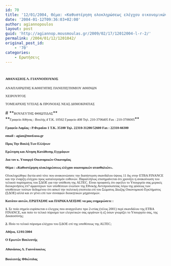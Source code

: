 ```yaml
---
id: 70
title: '12/01/2004, Θέμα: «Καθυστέρηση ολοκληρώσεως ελέγχου οικονομικών ατασθαλιών».'
date: '2004-01-12T09:36:03+02:00'
author: agiannopoulos
layout: post
guid: 'http://agiannop.mousmoulas.gr/2009/02/17/12012004-l-r-2/'
permalink: /2004/01/12/1201042/
original_post_id:
    - '70'
categories:
    - Ερωτήσεις
---
```


# **<span style="font-size:8pt;font-family:Tahoma;">ΑΘΑΝΑΣΙΟΣ Λ. ΓΙΑΝΝΟΠΟΥΛΟΣ<span> </span><span> </span></span>**

<span style="font-size:8pt;font-family:Tahoma;">ΑΝΑΠΛΗΡΩΤΗΣ ΚΑΘΗΓΗΤΗΣ ΠΑΝΕΠΙΣΤΗΜΙΟΥ ΑΘΗΝΩΝ</span>

<span style="font-size:8pt;font-family:Tahoma;">ΧΕΙΡΟΥΡΓΟΣ</span>

<span style="font-size:8pt;font-family:Tahoma;">ΤΟΜΕΑΡΧΗΣ ΥΓΕΙΑΣ &amp; ΠΡΟΝΟΙΑΣ ΝΕΑΣ ΔΗΜΟΚΡΑΤΙΑΣ</span>

<div style="padding:0 0 1pt;border:medium medium 1pt none none solid -moz-use-text-color -moz-use-text-color windowtext;"># **<span style="font-size:8pt;font-family:Tahoma;">ΒΟΥΛΕΥΤΗΣ ΦΘΙΩΤΙΔΑΣ</span>**

</div>**<span style="font-size:8pt;font-family:Tahoma;">Γραφείο Αθήνας : Βουλής 4 Τ.Κ. 10562 Γραφείο 408 Τηλ. 210-3706405 Fax : 210-3706005</span>**

**<span style="font-size:8pt;font-family:Tahoma;">Γραφείο Λαμίας : Ρ.Φεραίου 1 Τ.Κ. 35100 Τηλ. 22310-31200/52600 </span><span style="font-size:8pt;font-family:Tahoma;">Fax</span><span style="font-size:8pt;font-family:Tahoma;"> : 22310-66300</span>**

**<span style="font-size:8pt;font-family:Tahoma;">email</span><span style="font-size:8pt;font-family:Tahoma;"> : </span><span style="font-size:8pt;font-family:Tahoma;">agian</span><span style="font-size:8pt;font-family:Tahoma;">@</span><span style="font-size:8pt;font-family:Tahoma;">med</span><span style="font-size:8pt;font-family:Tahoma;">.</span><span style="font-size:8pt;font-family:Tahoma;">uoa</span><span style="font-size:8pt;font-family:Tahoma;">.</span><span style="font-size:8pt;font-family:Tahoma;">gr</span><span style="font-size:8pt;font-family:Tahoma;"> </span><span style="font-size:8pt;font-family:Tahoma;"></span>**

**<span style="font-size:8pt;font-family:Tahoma;"> </span>**

**<span style="font-size:8pt;font-family:Tahoma;">Προς Την Βουλή Των Ελλήνων</span>**

**<span style="font-size:8pt;font-family:Tahoma;">Ερώτηση και Αίτηση Κατάθεσης Εγγράφων</span>**

**<span style="font-size:8pt;font-family:Tahoma;">Δια τον κ. Υπουργό Οικονομικών-Οικονομίας</span>**

**<span style="font-size:8pt;font-family:Tahoma;"> </span>**

**<span style="font-size:8pt;font-family:Tahoma;"> </span>**

**<span style="font-size:8pt;font-family:Tahoma;">Θέμα : «Καθυστέρηση ολοκληρώσεως ελέγχου οικονομικών ατασθαλιών».</span>**<span style="font-size:8pt;font-family:Tahoma;"></span>

<span style="font-size:8pt;font-family:Tahoma;"> </span>

<span style="font-size:8pt;font-family:Tahoma;"></span>

<span style="font-size:8pt;font-family:Tahoma;">Ολοκληρώθηκε διετία από τότε που ανακοινώσατε την διαπίστωση σκανδάλου ύψους 11 δις στην ETBA FINANCE και την έναρξη ελέγχου προς καταλογισμόν ευθυνών. Παραλλήλως επισημαίνεται ότι χρονίζει η ανακοίνωση του τελικού πορίσματος του ΣΔΟΕ για την υπόθεση της ALTEC. Είναι προφανές ότι οφείλει το Υπουργείο σας μερικές διευκρινήσεις έπ? αμφοτέρων των υποθέσεων ενώπιον της Εθνικής Αντιπροσωπείας λόγω της φύσεως των υποθέσεων τούτων δεδομένου ότι ασκεί την πολιτική εποπτεία επί του Σώματος Δίωξης Οικονομικού Eγκλήματος (ΣΔΟΕ) αλλά και εν γένει επί των συναφών διοικητικών μηχανισμών.</span>

**<span style="font-size:8pt;font-family:Tahoma;">Κατόπιν αυτών, ΕΡΩΤΑΣΘΕ και ΠΑΡΑΚΑΛΕΙΣΘΕ να μας ενημερώσετε :</span>**

**<span style="font-size:8pt;font-family:Tahoma;"> </span>**

**<span style="font-size:8pt;font-family:Tahoma;">1.</span>**<span style="font-size:8pt;font-family:Tahoma;"> Σε ποίο σημείο ευρίσκεται ο έλεγχος που αναγγείλατε προ 2-ετίας (τέλος 2001) περί σκανδάλου της ΕΤΒΑ FINANCE, και ποίο το τελικό πόρισμα των ελεγκτικών σας οργάνων ή εξ όσων γνωρίζει το Υπουργείο σας, της Δικαιοσύνης;</span>

**<span style="font-size:8pt;font-family:Tahoma;">2.</span>**<span style="font-size:8pt;font-family:Tahoma;"> Ποίο το τελικό πόρισμα ελέγχου του ΣΔΟΕ επί της υποθέσεως της ALTEC;</span>

<span style="font-size:8pt;font-family:Tahoma;"> </span>

<span style="font-size:8pt;font-family:Tahoma;"> </span>

**<span style="font-size:8pt;font-family:Tahoma;"> </span>**

**<span style="font-size:8pt;font-family:Tahoma;">A</span><span style="font-size:8pt;font-family:Tahoma;">θήνα, </span><span style="font-size:8pt;font-family:Tahoma;">12</span><span style="font-size:8pt;font-family:Tahoma;">/01/2004</span><span style="font-size:8pt;font-family:Tahoma;"></span>**

**<span style="font-size:8pt;font-family:Tahoma;">Ο Ερωτών Βουλευτής</span>**

#### <span style="font-size:8pt;font-family:Tahoma;"></span>

#### <span style="font-size:8pt;font-family:Tahoma;">Αθανάσιος Λ. Γιαννόπουλος</span>**<span style="font-size:8pt;font-family:Tahoma;"></span>**

#### **<span style="font-size:8pt;font-family:Tahoma;">Βουλευτής Φθιώτιδας</span>**